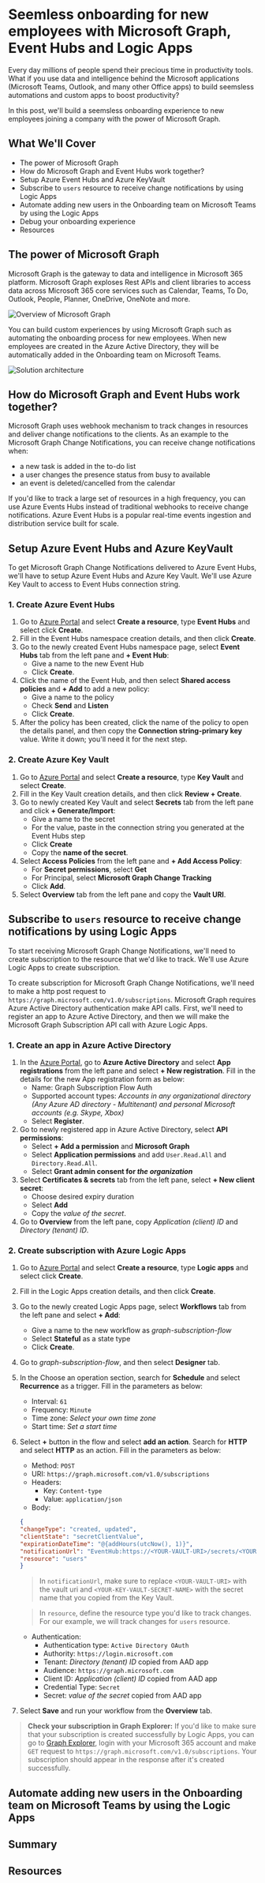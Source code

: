 # Seemless onboarding for new employees with Microsoft Graph, Event Hubs and Logic Apps

Every day millions of people spend their precious time in productivity tools. What if you use data and intelligence behind the Microsoft applications (Microsoft Teams, Outlook, and many other Office apps) to build seemsless automations and custom apps to boost productivity? 

In this post, we'll build a seemsless onboarding experience to new employees joining a company with the power of Microsoft Graph.

## What We'll Cover
- The power of Microsoft Graph 
- How do Microsoft Graph and Event Hubs work together?
- Setup Azure Event Hubs and Azure KeyVault
- Subscribe to `users` resource to receive change notifications by using Logic Apps
- Automate adding new users in the Onboarding team on Microsoft Teams by using the Logic Apps
- Debug your onboarding experience
- Resources

## The power of Microsoft Graph
Microsoft Graph is the gateway to data and intelligence in Microsoft 365 platform. Microsoft Graph exploses Rest APIs and client libraries to access data across Microsoft 365 core services such as Calendar, Teams, To Do, Outlook, People, Planner, OneDrive, OneNote and more.

![Overview of Microsoft Graph](/images/graph.png)

You can build custom experiences by using Microsoft Graph such as automating the onboarding process for new employees. When new employees are created in the Azure Active Directory, they will be automatically added in the Onboarding team on Microsoft Teams. 

![Solution architecture](/images/architecture.png)
 
## How do Microsoft Graph and Event Hubs work together?
Microsoft Graph uses webhook mechanism to track changes in resources and deliver change notifications to the clients. As an example to the Microsoft Graph Change Notifications, you can receive change notifications when:
- a new task is added in the to-do list
- a user changes the presence status from busy to available
- an event is deleted/cancelled from the calendar

If you'd like to track a large set of resources in a high frequency, you can use Azure Events Hubs instead of traditional webhooks to receive change notifications. Azure Event Hubs is a popular real-time events ingestion and distribution service built for scale.

## Setup Azure Event Hubs and Azure KeyVault 
To get Microsoft Graph Change Notifications delivered to Azure Event Hubs, we'll have to setup Azure Event Hubs and Azure Key Vault. We'll use Azure Key Vault to access to Event Hubs connection string. 

### 1. Create Azure Event Hubs
1. Go to [Azure Portal](https://portal.azure.com) and select **Create a resource**, type **Event Hubs** and select click **Create**.
1. Fill in the Event Hubs namespace creation details, and then click **Create**.
1. Go to the newly created Event Hubs namespace page, select **Event Hubs** tab from the left pane and **+ Event Hub**:
    - Give a name to the new Event Hub
    - Click **Create**.
1. Click the name of the Event Hub, and then select **Shared access policies** and **+ Add** to add a new policy:
    - Give a name to the policy
    - Check **Send** and **Listen**
    - Click **Create**.
1. After the policy has been created, click the name of the policy to open the details panel, and then copy the **Connection string-primary key** value. Write it down; you'll need it for the next step.

### 2. Create Azure Key Vault
1. Go to [Azure Portal](https://portal.azure.com) and select **Create a resource**, type **Key Vault** and select **Create**.
1. Fill in the Key Vault creation details, and then click **Review + Create**.
1. Go to newly created Key Vault and select **Secrets** tab from the left pane and click **+ Generate/Import**:
    - Give a name to the secret
    - For the value, paste in the connection string you generated at the Event Hubs step
    - Click **Create**
    - Copy the **name of the secret**.
1. Select **Access Policies** from the left pane and **+ Add Access Policy**:
    - For **Secret permissions**, select **Get** 
    - For Principal, select **Microsoft Graph Change Tracking**
    - Click **Add**.
1. Select **Overview** tab from the left pane and copy the **Vault URI**.

## Subscribe to `users` resource to receive change notifications by using Logic Apps
To start receiving Microsoft Graph Change Notifications, we'll need to create subscription to the resource that we'd like to track. We'll use Azure Logic Apps to create subscription. 

To create subscription for Microsoft Graph Change Notifications, we'll need to make a http post request to `https://graph.microsoft.com/v1.0/subscriptions`. Microsoft Graph requires Azure Active Directory authentication make API calls. First, we'll need to register an app to Azure Active Directory, and then we will make the Microsoft Graph Subscription API call with Azure Logic Apps.

### 1. Create an app in Azure Active Directory
1. In the [Azure Portal](https://portal.azure.com), go to **Azure Active Directory** and select **App registrations** from the left pane and select **+ New registration**. Fill in the details for the new App registration form as below:
    - Name: Graph Subscription Flow Auth
    - Supported account types: *Accounts in any organizational directory (Any Azure AD directory - Multitenant) and personal Microsoft accounts (e.g. Skype, Xbox)*
    - Select **Register**.
1. Go to newly registered app in Azure Active Directory, select **API permissions**:
    - Select **+ Add a permission** and **Microsoft Graph**
    - Select **Application permissions** and add `User.Read.All` and `Directory.Read.All`.
    - Select **Grant admin consent for *the organization***
1. Select **Certificates & secrets** tab from the left pane, select **+ New client secret**:
    - Choose desired expiry duration 
    - Select **Add** 
    - Copy the *value of the secret*.
1. Go to **Overview** from the left pane, copy *Application (client) ID* and *Directory (tenant) ID*.

### 2. Create subscription with Azure Logic Apps
1. Go to [Azure Portal](https://portal.azure.com) and select **Create a resource**, type **Logic apps** and select click **Create**.
1. Fill in the Logic Apps creation details, and then click **Create**.
1. Go to the newly created Logic Apps page, select **Workflows** tab from the left pane and select **+ Add**:
    - Give a name to the new workflow as *graph-subscription-flow*
    - Select **Stateful** as a state type
    - Click **Create**.
1. Go to *graph-subscription-flow*, and then select **Designer** tab.
1. In the Choose an operation section, search for **Schedule** and select **Recurrence** as a trigger. Fill in the parameters as below:
    - Interval: `61`
    - Frequency: `Minute`
    - Time zone: *Select your own time zone*
    - Start time: *Set a start time*
1. Select **+** button in the flow and select **add an action**. Search for **HTTP** and select **HTTP** as an action. Fill in the parameters as below: 
    - Method: `POST`
    - URI: `https://graph.microsoft.com/v1.0/subscriptions`
    - Headers:
        - Key: `Content-type`
        - Value: `application/json`
    - Body:
    ```json
    {
    "changeType": "created, updated",
    "clientState": "secretClientValue",
    "expirationDateTime": "@{addHours(utcNow(), 1)}",
    "notificationUrl": "EventHub:https://<YOUR-VAULT-URI>/secrets/<YOUR-KEY-VAULT-SECRET-NAME>?tenantId=72f988bf-86f1-41af-91ab-2d7cd011db47",
    "resource": "users"
    }
    ```
    > In `notificationUrl`, make sure to replace `<YOUR-VAULT-URI>` with the vault uri and `<YOUR-KEY-VAULT-SECRET-NAME>` with the secret name that you copied from the Key Vault.

    > In `resource`, define the resource type you'd like to track changes. For our example, we will track changes for `users` resource.
    - Authentication:
        - Authentication type: `Active Directory OAuth`
        - Authority: `https://login.microsoft.com`
        - Tenant: *Directory (tenant) ID* copied from AAD app
        - Audience: `https://graph.microsoft.com`
        - Client ID: *Application (client) ID* copied from AAD app
        - Credential Type: `Secret`
        - Secret: *value of the secret* copied from AAD app
1. Select **Save** and run your workflow from the **Overview** tab.
> **Check your subscription in Graph Explorer:** If you'd like to make sure that your subscription is created successfully by Logic Apps, you can go to [Graph Explorer](https://aka.ms/ge), login with your Microsoft 365 account and make `GET` request to `https://graph.microsoft.com/v1.0/subscriptions`. Your subscription should appear in the response after it's created successfully.

## Automate adding new users in the Onboarding team on Microsoft Teams by using the Logic Apps
## Summary
## Resources